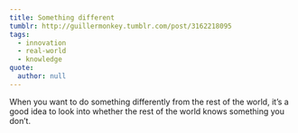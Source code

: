 ```yaml
---
title: Something different
tumblr: http://guillermonkey.tumblr.com/post/3162218095
tags:
  - innovation
  - real-world
  - knowledge
quote:
  author: null
---
```


When you want to do something differently from the rest of the world, it’s a good idea to look into whether the rest of the world knows something you don’t.
